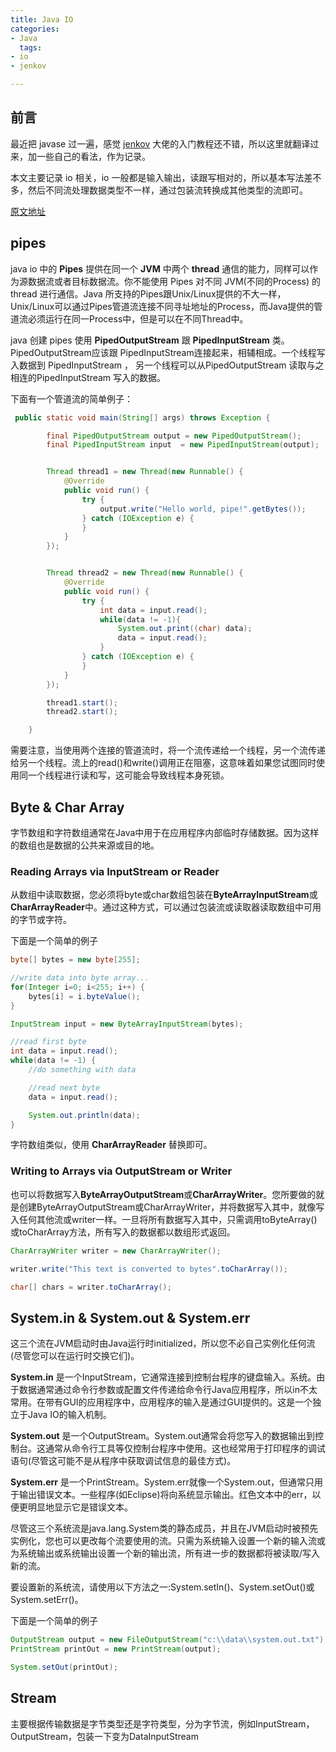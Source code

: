 ```yaml
---
title: Java IO
categories: 
- Java
  tags: 
- io
- jenkov

---
```


## 前言

最近把 javase  过一遍，感觉 [jenkov](http://tutorials.jenkov.com) 大佬的入门教程还不错，所以这里就翻译过来，加一些自己的看法，作为记录。

本文主要记录 io 相关，io 一般都是输入输出，读跟写相对的，所以基本写法差不多，然后不同流处理数据类型不一样，通过包装流转换成其他类型的流即可。

[原文地址](http://tutorials.jenkov.com/java-io)

## pipes

java io 中的 **Pipes** 提供在同一个 **JVM** 中两个 **thread** 通信的能力，同样可以作为源数据流或者目标数据流。你不能使用 Pipes 对不同 JVM(不同的Process) 的 thread 进行通信。Java 所支持的Pipes跟Unix/Linux提供的不大一样，Unix/Linux可以通过Pipes管道流连接不同寻址地址的Process，而Java提供的管道流必须运行在同一Process中，但是可以在不同Thread中。

java 创建 pipes 使用 **PipedOutputStream** 跟 **PipedInputStream** 类。PipedOutputStream应该跟 PipedInputStream连接起来，相辅相成。一个线程写入数据到 PipedInputStream ， 另一个线程可以从PipedOutputStream 读取与之相连的PipedInputStream 写入的数据。

下面有一个管道流的简单例子：

```java
 public static void main(String[] args) throws Exception {

        final PipedOutputStream output = new PipedOutputStream();
        final PipedInputStream input  = new PipedInputStream(output);


        Thread thread1 = new Thread(new Runnable() {
            @Override
            public void run() {
                try {
                    output.write("Hello world, pipe!".getBytes());
                } catch (IOException e) {
                }
            }
        });


        Thread thread2 = new Thread(new Runnable() {
            @Override
            public void run() {
                try {
                    int data = input.read();
                    while(data != -1){
                        System.out.print((char) data);
                        data = input.read();
                    }
                } catch (IOException e) {
                }
            }
        });

        thread1.start();
        thread2.start();

    }

```

需要注意，当使用两个连接的管道流时，将一个流传递给一个线程，另一个流传递给另一个线程。流上的read()和write()调用正在阻塞，这意味着如果您试图同时使用同一个线程进行读和写，这可能会导致线程本身死锁。

## Byte & Char Array

字节数组和字符数组通常在Java中用于在应用程序内部临时存储数据。因为这样的数组也是数据的公共来源或目的地。

### Reading Arrays via InputStream or Reader

从数组中读取数据，您必须将byte或char数组包装在**ByteArrayInputStream**或**CharArrayReader**中。通过这种方式，可以通过包装流或读取器读取数组中可用的字节或字符。

下面是一个简单的例子

```java
byte[] bytes = new byte[255];

//write data into byte array...
for(Integer i=0; i<255; i++) {
    bytes[i] = i.byteValue();
}

InputStream input = new ByteArrayInputStream(bytes);

//read first byte
int data = input.read();
while(data != -1) {
    //do something with data

    //read next byte
    data = input.read();

    System.out.println(data);
}
```

字符数组类似，使用 **CharArrayReader**  替换即可。

### Writing to Arrays via OutputStream or Writer

也可以将数据写入**ByteArrayOutputStream**或**CharArrayWriter**。您所要做的就是创建ByteArrayOutputStream或CharArrayWriter，并将数据写入其中，就像写入任何其他流或writer一样。一旦将所有数据写入其中，只需调用toByteArray()或toCharArray方法，所有写入的数据都以数组形式返回。

```java
CharArrayWriter writer = new CharArrayWriter();

writer.write("This text is converted to bytes".toCharArray());

char[] chars = writer.toCharArray();
```

## System.in & System.out & System.err

这三个流在JVM启动时由Java运行时initialized，所以您不必自己实例化任何流(尽管您可以在运行时交换它们)。

**System.in** 是一个InputStream，它通常连接到控制台程序的键盘输入。系统。由于数据通常通过命令行参数或配置文件传递给命令行Java应用程序，所以in不太常用。在带有GUI的应用程序中，应用程序的输入是通过GUI提供的。这是一个独立于Java IO的输入机制。

**System.out** 是一个OutputStream。System.out通常会将您写入的数据输出到控制台。这通常从命令行工具等仅控制台程序中使用。这也经常用于打印程序的调试语句(尽管这可能不是从程序中获取调试信息的最佳方式)。

**System.err** 是一个PrintStream。System.err就像一个System.out，但通常只用于输出错误文本。一些程序(如Eclipse)将向系统显示输出。红色文本中的err，以便更明显地显示它是错误文本。

尽管这三个系统流是java.lang.System类的静态成员，并且在JVM启动时被预先实例化，您也可以更改每个流要使用的流。只需为系统输入设置一个新的输入流或为系统输出或系统输出设置一个新的输出流，所有进一步的数据都将被读取/写入新的流。

要设置新的系统流，请使用以下方法之一:System.setIn()、System.setOut()或System.setErr()。

下面是一个简单的例子

```java
OutputStream output = new FileOutputStream("c:\\data\\system.out.txt");
PrintStream printOut = new PrintStream(output);

System.setOut(printOut);
```

## Stream

主要根据传输数据是字节类型还是字符类型，分为字节流，例如InputStream，OutputStream，包装一下变为DataInputStream
